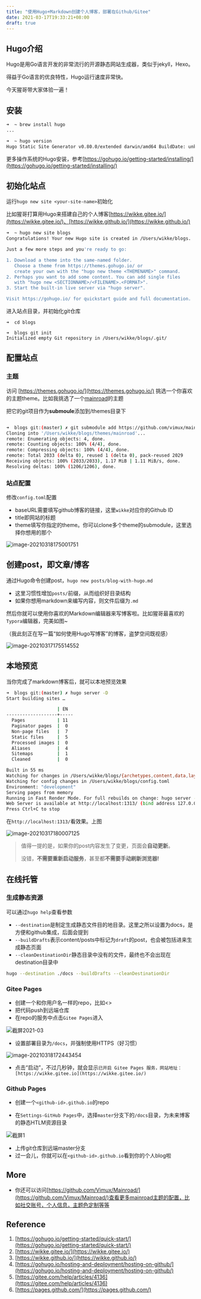 ```yaml
---
title: "使用Hugo+Markdown创建个人博客，部署在Github/Gitee"
date: 2021-03-17T19:33:21+08:00
draft: true
---
```


## Hugo介绍

Hugo是用Go语言开发的非常流行的开源静态网站生成器，类似于jekyll，Hexo。

得益于Go语言的优良特性，Hugo运行速度非常快。

今天猩哥带大家体验一遍！

## 安装

```bash
➜  ~ brew install hugo
...

➜  ~ hugo version
Hugo Static Site Generator v0.80.0/extended darwin/amd64 BuildDate: unknown
```

更多操作系统的Hugo安装，参考[https://gohugo.io/getting-started/installing/](https://gohugo.io/getting-started/installing/)

## 初始化站点

运行`hugo new site <your-site-name>`初始化

比如猩哥打算用Hugo来搭建自己的个人博客[https://wikke.gitee.io/](https://wikke.gitee.io/)、[https://wikke.github.io/](https://wikke.github.io/)

```bash
➜  ~ hugo new site blogs
Congratulations! Your new Hugo site is created in /Users/wikke/blogs.

Just a few more steps and you're ready to go:

1. Download a theme into the same-named folder.
   Choose a theme from https://themes.gohugo.io/ or
   create your own with the "hugo new theme <THEMENAME>" command.
2. Perhaps you want to add some content. You can add single files
   with "hugo new <SECTIONNAME>/<FILENAME>.<FORMAT>".
3. Start the built-in live server via "hugo server".

Visit https://gohugo.io/ for quickstart guide and full documentation.
```

进入站点目录，并初始化git仓库

```
➜  cd blogs

➜  blogs git init
Initialized empty Git repository in /Users/wikke/blogs/.git/

```

## 配置站点

### 主题

访问 [https://themes.gohugo.io/](https://themes.gohugo.io/) 挑选一个你喜欢的主题theme。比如我挑选了一个[mainroad](https://themes.gohugo.io/mainroad/)的主题

把它的git项目作为**submoule**添加到<site>/themes目录下

```bash

➜  blogs git:(master) ✗ git submodule add https://github.com/vimux/mainroad themes/mainroad
Cloning into '/Users/wikke/blogs/themes/mainroad'...
remote: Enumerating objects: 4, done.
remote: Counting objects: 100% (4/4), done.
remote: Compressing objects: 100% (4/4), done.
remote: Total 2033 (delta 0), reused 1 (delta 0), pack-reused 2029
Receiving objects: 100% (2033/2033), 1.17 MiB | 1.11 MiB/s, done.
Resolving deltas: 100% (1206/1206), done.
```

### 站点配置

修改`config.toml`配置

- baseURL需要填写github博客的链接，这里`wikke`对应你的Github ID
- title即网站的标题
- theme填写你指定的theme。你可以clone多个theme的submodule，这里选择你想用的那个

![image-20210318175001751](blog-with-hugo.assets/image-20210318175001751.png)

## 创建post，即文章/博客

通过Hugo命令创建post，`hugo new posts/blog-with-hugo.md`

- 这里习惯性增加`posts/`前缀，从而组织好目录结构
- 如果你想用markdown来编写内容，则文件后缀为`.md`

然后你就可以使用你喜欢的Markdown编辑器来写博客啦。比如猩哥最喜欢的`Typora`编辑器，完美如图~

（我此刻正在写一篇“如何使用Hugo写博客”的博客，盗梦空间既视感）

![image-20210317175514552](blog-with-hugo.assets/image-20210317175514552.png)

## 本地预览

当你完成了markdown博客后，就可以本地预览效果

```bash
➜  blogs git:(master) ✗ hugo server -D
Start building sites …

                   | EN
-------------------+-----
  Pages            | 11
  Paginator pages  |  0
  Non-page files   |  7
  Static files     |  5
  Processed images |  0
  Aliases          |  4
  Sitemaps         |  1
  Cleaned          |  0

Built in 55 ms
Watching for changes in /Users/wikke/blogs/{archetypes,content,data,layouts,static,themes}
Watching for config changes in /Users/wikke/blogs/config.toml
Environment: "development"
Serving pages from memory
Running in Fast Render Mode. For full rebuilds on change: hugo server --disableFastRender
Web Server is available at http://localhost:1313/ (bind address 127.0.0.1)
Press Ctrl+C to stop
```

在`http://localhost:1313/`看效果。上图

![image-20210317180007125](blog-with-hugo.assets/image-20210317180007125.png)

>  值得一提的是，如果你的post内容发生了变更，页面会**自动更新**。
>
> 没错，**不需要重新启动服务**，甚至都**不需要手动刷新浏览器!**

## 在线托管

### 生成静态资源

可以通过`hugo help`查看参数

- `--destination`是制定生成静态文件目的地目录。这里之所以设置为docs，是方便和github集成，后面会提到
- `--buildDrafts`表示content/posts中标记为`draft`的post，也会被包括进来生成静态页面
- `--cleanDestinationDir`静态目录中没有的文件，最终也不会出现在destination目录中

```bash
hugo --destination ./docs --buildDrafts --cleanDestinationDir
```

### Gitee Pages

- 创建一个和你用户名一样的repo，比如<>
- 把代码push到远端仓库
- 在repo的服务中点击`Gitee Pages`进入

![截屏2021-03](blog-with-hugo.assets/截屏2021-03.png)

- 设置部署目录为`/docs`，并强制使用HTTPS（好习惯）

![image-20210318172443454](blog-with-hugo.assets/image-20210318172443454.png)

- 点击“启动”，不过几秒钟，就会显示`已开启 Gitee Pages 服务，网站地址： [https://wikke.gitee.io](https://wikke.gitee.io/)`

### Github Pages

- 创建一个`<github-id>.github.io`的repo

- 在`Settings-GitHub Pages`中，选择`master`分支下的`/docs`目录，为未来博客的静态HTLM资源目录

![截屏1](blog-with-hugo.assets/截屏1.png)

- 上传git仓库到远端master分支
- 过一会儿，你就可以在`<github-id>.github.io`看到你的个人blog啦

##  More

- 你还可以访问[https://github.com/Vimux/Mainroad/](https://github.com/Vimux/Mainroad/)查看更多mainroad主题的配置，比如社交账号，个人信息，主题色定制等等

## Reference

1. [https://gohugo.io/getting-started/quick-start/](https://gohugo.io/getting-started/quick-start/)
2. [https://wikke.gitee.io/](https://wikke.gitee.io/)
3. [https://wikke.github.io/](https://wikke.github.io/)
4. [https://gohugo.io/hosting-and-deployment/hosting-on-github/](https://gohugo.io/hosting-and-deployment/hosting-on-github/)
5. [https://gitee.com/help/articles/4136](https://gitee.com/help/articles/4136)
6. [https://pages.github.com/](https://pages.github.com/)

